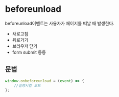 # beforeunload

beforeunload이벤트는 사용자가 페이지를 떠날 때 발생한다.  
+ 새로고침
+ 뒤로가기
+ 브라우저 닫기
+ form submit 
등등  

## 문법
```js
window.onbeforeunload = (event) => {
    //실행시킬 코드
};
```